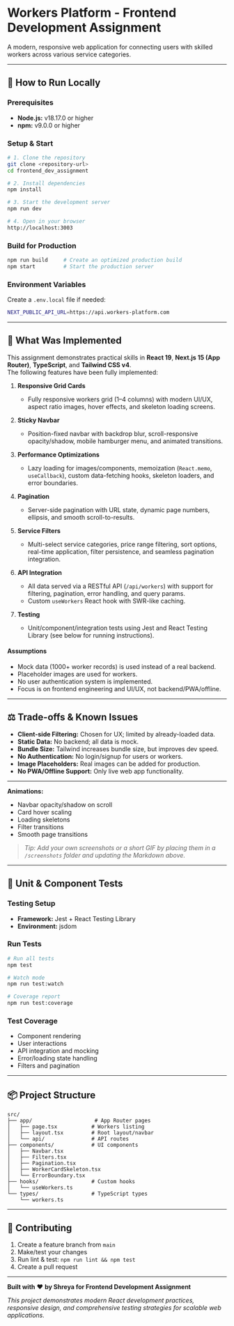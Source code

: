 # Workers Platform - Frontend Development Assignment

A modern, responsive web application for connecting users with skilled workers across various service categories.

---

## 🚀 How to Run Locally

### **Prerequisites**

- **Node.js:** v18.17.0 or higher
- **npm:** v9.0.0 or higher

### **Setup & Start**

```bash
# 1. Clone the repository
git clone <repository-url>
cd frontend_dev_assignment

# 2. Install dependencies
npm install

# 3. Start the development server
npm run dev

# 4. Open in your browser
http://localhost:3003
```

### **Build for Production**

```bash
npm run build     # Create an optimized production build
npm start         # Start the production server
```

### **Environment Variables**

Create a `.env.local` file if needed:

```bash
NEXT_PUBLIC_API_URL=https://api.workers-platform.com
```

---

## 📝 What Was Implemented

This assignment demonstrates practical skills in **React 19**, **Next.js 15 (App Router)**, **TypeScript**, and **Tailwind CSS v4**.  
The following features have been fully implemented:

1. **Responsive Grid Cards**  
   - Fully responsive workers grid (1–4 columns) with modern UI/UX, aspect ratio images, hover effects, and skeleton loading screens.

2. **Sticky Navbar**  
   - Position-fixed navbar with backdrop blur, scroll-responsive opacity/shadow, mobile hamburger menu, and animated transitions.

3. **Performance Optimizations**  
   - Lazy loading for images/components, memoization (`React.memo`, `useCallback`), custom data-fetching hooks, skeleton loaders, and error boundaries.

4. **Pagination**  
   - Server-side pagination with URL state, dynamic page numbers, ellipsis, and smooth scroll-to-results.

5. **Service Filters**  
   - Multi-select service categories, price range filtering, sort options, real-time application, filter persistence, and seamless pagination integration.

6. **API Integration**  
   - All data served via a RESTful API (`/api/workers`) with support for filtering, pagination, error handling, and query params.
   - Custom `useWorkers` React hook with SWR-like caching.

7. **Testing**  
   - Unit/component/integration tests using Jest and React Testing Library (see below for running instructions).

#### **Assumptions**
- Mock data (1000+ worker records) is used instead of a real backend.
- Placeholder images are used for workers.
- No user authentication system is implemented.
- Focus is on frontend engineering and UI/UX, not backend/PWA/offline.

---

## ⚖️ Trade-offs & Known Issues

- **Client-side Filtering:** Chosen for UX; limited by already-loaded data.
- **Static Data:** No backend; all data is mock.
- **Bundle Size:** Tailwind increases bundle size, but improves dev speed.
- **No Authentication:** No login/signup for users or workers.
- **Image Placeholders:** Real images can be added for production.
- **No PWA/Offline Support:** Only live web app functionality.

---

**Animations:**
- Navbar opacity/shadow on scroll
- Card hover scaling
- Loading skeletons
- Filter transitions
- Smooth page transitions

> _Tip: Add your own screenshots or a short GIF by placing them in a `/screenshots` folder and updating the Markdown above._

---

## 🧪 Unit & Component Tests

### **Testing Setup**
- **Framework:** Jest + React Testing Library
- **Environment:** jsdom

### **Run Tests**

```bash
# Run all tests
npm test

# Watch mode
npm run test:watch

# Coverage report
npm run test:coverage
```

### **Test Coverage**
- Component rendering
- User interactions
- API integration and mocking
- Error/loading state handling
- Filters and pagination

---

## 📦 Project Structure

```
src/
├── app/                    # App Router pages
│   ├── page.tsx           # Workers listing
│   ├── layout.tsx         # Root layout/navbar
│   └── api/               # API routes
├── components/            # UI components
│   ├── Navbar.tsx
│   ├── Filters.tsx
│   ├── Pagination.tsx
│   ├── WorkerCardSkeleton.tsx
│   └── ErrorBoundary.tsx
├── hooks/                 # Custom hooks
│   └── useWorkers.ts
└── types/                 # TypeScript types
    └── workers.ts
```

---

## 🤝 Contributing

1. Create a feature branch from `main`
2. Make/test your changes
3. Run lint & test: `npm run lint && npm test`
4. Create a pull request

---

**Built with** ❤️ **by Shreya for Frontend Development Assignment**

*This project demonstrates modern React development practices, responsive design, and comprehensive testing strategies for scalable web applications.*
